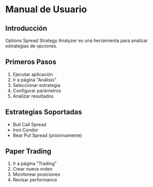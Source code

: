 # Manual de Usuario

## Introducción
Options Spread Strategy Analyzer es una herramienta para analizar estrategias de opciones.

## Primeros Pasos
1. Ejecutar aplicación
2. Ir a página "Análisis"
3. Seleccionar estrategia
4. Configurar parámetros
5. Analizar resultados

## Estrategias Soportadas
- Bull Call Spread
- Iron Condor
- Bear Put Spread (próximamente)

## Paper Trading
1. Ir a página "Trading"
2. Crear nueva orden
3. Monitorear posiciones
4. Revisar performance
